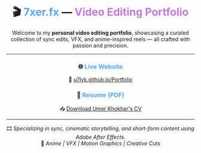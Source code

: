 <div align="center">

# 🎬 <span style="color:#58a6ff;">7xer.fx</span> — <span style="color:#c778dd;">Video Editing Portfolio</span>

Welcome to my <strong>personal video editing portfolio</strong>, showcasing a curated collection of sync edits, VFX, and anime-inspired reels — all crafted with passion and precision.

---

### 🌐 <span style="color:#58a6ff;">Live Website</span>  
🔗 [u7lvk.github.io/Portfolio](https://u7lvk.github.io/Portfolio)

### 📄 <span style="color:#58a6ff;">Resume (PDF)</span>  
📥 [Download Umer Khokhar's CV](Umer_Khokhar_CV.pdf)

---

🎞️ <em>Specializing in sync, cinematic storytelling, and short-form content using Adobe After Effects.</em>  
📸 <em>Anime | VFX | Motion Graphics | Creative Cuts</em>

</div>
